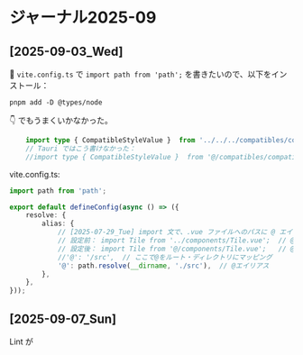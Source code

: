 # ジャーナル2025-09

## [2025-09-03_Wed]

📄 `vite.config.ts` で `import path from 'path';` を書きたいので、以下をインストール：  

```shell
pnpm add -D @types/node
```

👇 でもうまくいかなかった。

```ts
    import type { CompatibleStyleValue }  from '../../../compatibles/compatible-style-value';
    // Tauri ではこう書けなかった：
    //import type { CompatibleStyleValue }  from '@/compatibles/compatible-style-value.ts';
```

vite.config.ts:  

```ts
import path from 'path';

export default defineConfig(async () => ({
    resolve: {
        alias: {
            // [2025-07-29_Tue] import 文で、.vue ファイルへのパスに @ エイリアスを使えるようにするための設定。
            // 設定前： import Tile from '../components/Tile.vue';  // @のエイリアスが使えない
            // 設定後： import Tile from '@/components/Tile.vue';   // @のエイリアスが使える
            //'@': '/src',  // ここで@をルート・ディレクトリにマッピング
            '@': path.resolve(__dirname, './src'),  // @エイリアス
        },
    },
}));
```


## [2025-09-07_Sun]

Lint が <template v-slot:default> の書き方に対応してないみたいなんだぜ、何から調べたらいいんだぜ（＾～＾）？

```shell
pnpm add -D eslint@latest eslint-plugin-vue@latest @typescript-eslint/parser@latest @typescript-eslint/eslint-plugin@latest
```

* .eslintrc.jsonにplugin:vue/vue3-recommendedを追加。

```json
// .eslintrc.json
{
  "env": {
    "browser": true,
    "es2021": true
  },
  "extends": [
    "plugin:vue/vue3-recommended",
    "plugin:@typescript-eslint/recommended"
  ],
  "parserOptions": {
    "parser": "@typescript-eslint/parser",
    "sourceType": "module",
    "ecmaVersion": "latest"
  },
  "plugins": [
    "vue",
    "@typescript-eslint"
  ],
  "rules": {
    "vue/multi-word-component-names": "off",
    "vue/valid-v-slot": "error"
  }
}
```

設定を適用：  

```shell
pnpm eslint . --ext .js,.ts,.vue
# 失敗

pnpm dlx @eslint/migrate-config .eslintrc.json

pnpm add -D globals @eslint/js @eslint/eslintrc
```

関係なかった。

📖 [JavaScriptからTypeScriptへ移行した際に Property does not exist on type '{}'. で怒られた話](https://qiita.com/entaku0818/items/7068cd9c62738d1d3981)  
